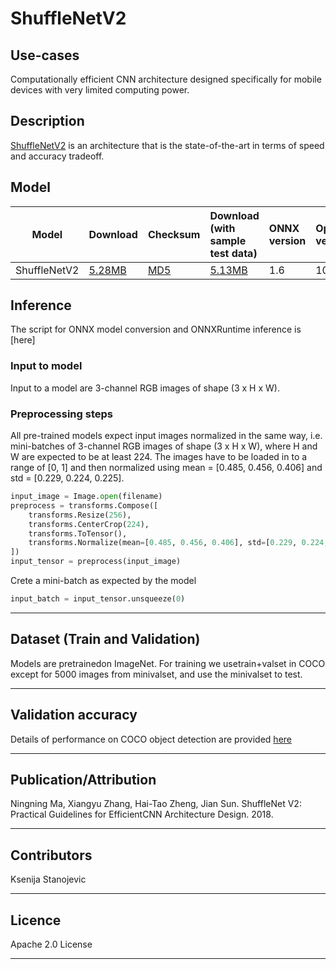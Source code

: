 # ShuffleNetV2

## Use-cases
Computationally efficient CNN architecture designed specifically for mobile devices with very limited computing power.

## Description
[ShuffleNetV2](https://pytorch.org/hub/pytorch_vision_shufflenet_v2/) is an architecture that is the state-of-the-art in terms of speed and accuracy tradeoff.

## Model

|Model        |Download  |Checksum| Download (with sample test data)|ONNX version|Opset version|Top-1 error |Top-5 error |
|-------------|:--------------|:--------------|:--------------|:--------------|:--------------|:--------------|:--------------|
|ShuffleNetV2 |[5.28MB](https://github.com/onnx/models/blob/master/text/machine_comprehension/shufflenet_v2/model/model.onnx) | [MD5](https://github.com/onnx/models/blob/master/text/machine_comprehension/shufflenet_v2/model/shufflenetv2-md5.txt) | [5.13MB](https://github.com/onnx/models/blob/master/text/machine_comprehension/shufflenet_v2/model/model.zip) | 1.6 | 10 | 30.64 | 11.68| 

## Inference
The script for ONNX model conversion and ONNXRuntime inference is [here]

### Input to model
Input to a model are 3-channel RGB images of shape (3 x H x W).

### Preprocessing steps
All pre-trained models expect input images normalized in the same way, i.e. mini-batches of 3-channel RGB images of shape (3 x H x W), where H and W are expected to be at least 224. The images have to be loaded in to a range of [0, 1] and then normalized using mean = [0.485, 0.456, 0.406] and std = [0.229, 0.224, 0.225].

```python
input_image = Image.open(filename)
preprocess = transforms.Compose([
    transforms.Resize(256),
    transforms.CenterCrop(224),
    transforms.ToTensor(),
    transforms.Normalize(mean=[0.485, 0.456, 0.406], std=[0.229, 0.224, 0.225]),
])
input_tensor = preprocess(input_image)
```
Crete a mini-batch as expected by the model
```python
input_batch = input_tensor.unsqueeze(0)
```
<hr>

## Dataset (Train and Validation)
Models are pretrainedon ImageNet.
For training we usetrain+valset in COCO except for 5000 images from minivalset, and use the minivalset to test.
<hr>

## Validation accuracy
Details of performance on COCO object detection are provided [here](https://arxiv.org/pdf/1807.11164v1.pdf)
<hr>

## Publication/Attribution
Ningning Ma, Xiangyu Zhang, Hai-Tao Zheng, Jian Sun. ShuffleNet V2: Practical Guidelines for EfficientCNN Architecture Design. 2018.
<hr>

## Contributors
Ksenija Stanojevic
<hr>

## Licence
Apache 2.0 License
<hr>
